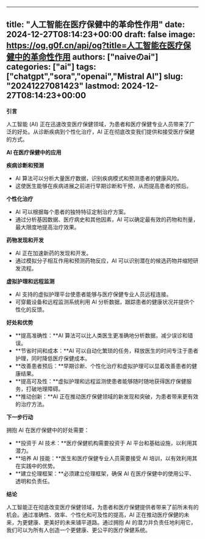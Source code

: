
---
title: "人工智能在医疗保健中的革命性作用"
date: 2024-12-27T08:14:23+00:00
draft: false
image: https://og.g0f.cn/api/og?title=人工智能在医疗保健中的革命性作用
authors: ["naiveのai"]
categories: ["ai"]
tags: ["chatgpt","sora","openai","Mistral AI"]
slug: "20241227081423"
lastmod: 2024-12-27T08:14:23+00:00
---
**引言**

人工智能 (AI) 正在迅速改变医疗保健领域，为患者和医疗保健专业人员带来了广泛的好处。从诊断疾病到个性化治疗，AI 正在彻底改变我们提供和接受医疗保健的方式。

**AI 在医疗保健中的应用**

**疾病诊断和预测**

* AI 算法可以分析大量医疗数据，识别疾病模式和预测患者的健康风险。
* 这使医生能够在疾病进展之前进行早期诊断和干预，从而提高患者的预后。

**个性化治疗**

* AI 可以根据每个患者的独特特征定制治疗方案。
* 通过分析基因数据、医疗病史和其他因素，AI 可以确定最有效的药物和剂量，最大限度地提高治疗效果。

**药物发现和开发**

* AI 正在加速新药的发现和开发。
* 通过模拟分子相互作用和预测药物反应，AI 可以识别潜在的候选药物并缩短研发流程。

**虚拟护理和远程监测**

* AI 支持的虚拟护理平台使患者能够与医疗保健专业人员远程连接。
* 可穿戴设备和远程监测系统利用 AI 分析数据，跟踪患者的健康状况并提供个性化的反馈。

**好处和优势**

* **提高准确性：**AI 算法可以比人类医生更准确地分析数据，减少误诊和错误。
* **节省时间和成本：**AI 可以自动化繁琐的任务，释放医生的时间专注于患者护理，同时降低医疗保健成本。
* **改善患者预后：**早期诊断、个性化治疗和虚拟护理可以显着改善患者的健康结果。
* **提高可及性：**虚拟护理和远程监测使患者能够随时随地获得医疗保健服务，打破地理障碍。
* **推动创新：**AI 正在推动医疗保健领域的新发现和突破，为患者带来更有效的治疗方法。

**下一步行动**

拥抱 AI 在医疗保健中的好处需要：

* **投资于 AI 技术：**医疗保健机构需要投资于 AI 平台和基础设施，以利用其潜力。
* **培养 AI 技能：**医生和医疗保健专业人员需要接受 AI 培训，以有效利用其在实践中的优势。
* **建立伦理框架：**必须建立伦理框架，确保 AI 在医疗保健中的使用公平、透明和负责任。

**结论**

人工智能正在彻底改变医疗保健领域，为患者和医疗保健提供者带来了前所未有的机会。通过准确性、效率、个性化和可及性的提高，AI 正在推动医疗保健的未来，为更健康、更美好的未来铺平道路。通过拥抱 AI 的潜力并负责任地利用它，我们可以为所有人创造一个更健康、更公平的医疗保健系统。